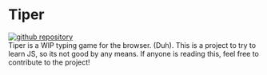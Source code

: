 # Tiper
[![github repository](https://gb-maker.herokuapp.com/makebadge/jman294/tiper)](https://github.com/jman294/tiper)
<br>
Tiper is a WIP typing game for the browser. (Duh).
This is a project to try to learn JS, so its not good by any means. If anyone is reading this, feel free to contribute to the project!
